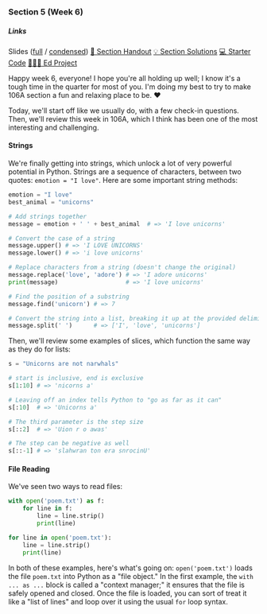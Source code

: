 ### Section 5 (Week 6)

<div class="card mb-3">
    <div class="card-body">
        <h5 class="card-title">Links</h5>
        <span class="card-link">
            Slides (<a href="https://drive.google.com/file/d/1ZaE1Z-T_40qW4W-QgKSYplGkpTweXb5G/view?usp=sharing">full</a> / <a href="https://drive.google.com/file/d/1Ajj5gr131glUOjl09uvOq1wbJYcYxOUy/view?usp=sharing">condensed</a>)
        </span>
        <!-- <span class="card-link">
            <a href="https://drive.google.com/file/d/1G1ygqVOSG2zi_l2UEQJ8KJubPs_PZzE_/view?usp=sharing">&#128466; Section Whiteboard</a>
        </span> -->
        <span class="card-link">
            <a href="http://web.stanford.edu/class/cs106a/section/section5/section5.html">&#128221; Section Handout</a>
        </span>
        <span class="card-link">
            <a href="http://web.stanford.edu/class/cs106a/section/section5/section5-soln.html">&#128161; Section Solutions</a>
        </span>
        <span class="card-link">
            <a href="http://web.stanford.edu/class/cs106a/section/section5/section5.zip">&#128187; Starter Code</a>
        </span>
        <span class="card-link">
            <a href="https://us.edstem.org/courses/325/lessons/1274/">&#128105;&#127998;&#8205;&#128187; Ed Project</a>
        </span>
    </div>
</div>

Happy week 6, everyone! I hope you're all holding up well; I know it's a tough time in the quarter for most of you. I'm doing my best to try to make 106A section a fun and relaxing place to be. &#10084;&#65039;

Today, we'll start off like we usually do, with a few check-in questions. Then, we'll review this week in 106A, which I think has been one of the most interesting and challenging.

#### Strings
We're finally getting into strings, which unlock a lot of very powerful potential in Python. Strings are a sequence of characters, between two quotes: `emotion = "I love"`. Here are some important string methods:

```python
emotion = "I love"
best_animal = "unicorns"

# Add strings together
message = emotion + ' ' + best_animal  # => 'I love unicorns'

# Convert the case of a string
message.upper() # => 'I LOVE UNICORNS'
message.lower() # => 'i love unicorns'

# Replace characters from a string (doesn't change the original)
message.replace('love', 'adore') # => 'I adore unicorns'
print(message)                   # => 'I love unicorns'

# Find the position of a substring
message.find('unicorn') # => 7

# Convert the string into a list, breaking it up at the provided delimiter
message.split(' ')      # => ['I', 'love', 'unicorns']
```

Then, we'll review some examples of slices, which function the same way as they do for lists:

```python
s = "Unicorns are not narwhals"

# start is inclusive, end is exclusive
s[1:10] # => 'nicorns a'

# Leaving off an index tells Python to "go as far as it can"
s[:10]  # => 'Unicorns a'

# The third parameter is the step size
s[::2]  # => 'Uion r o awas'

# The step can be negative as well
s[::-1] # => 'slahwran ton era snrocinU'
```

#### File Reading
We've seen two ways to read files:

```python
with open('poem.txt') as f:
    for line in f:
        line = line.strip()
        print(line)

for line in open('poem.txt'):
    line = line.strip()
    print(line)
```

In both of these examples, here's what's going on: `open('poem.txt')` loads the file `poem.txt` into Python as a "file object." In the first example, the `with ... as ...` block is called a "context manager;" it ensures that the file is safely opened and closed. Once the file is loaded, you can sort of treat it like a "list of lines" and loop over it using the usual `for` loop syntax.